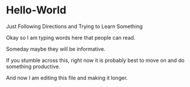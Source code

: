# Hello-World
Just Following Directions and Trying to Learn Something

Okay so I am typing words here that people can read.

Someday maybe they will be informative.

If you stumble across this, right now it is probably best to move on and do something productive.

And now I am editing this file and making it longer.
